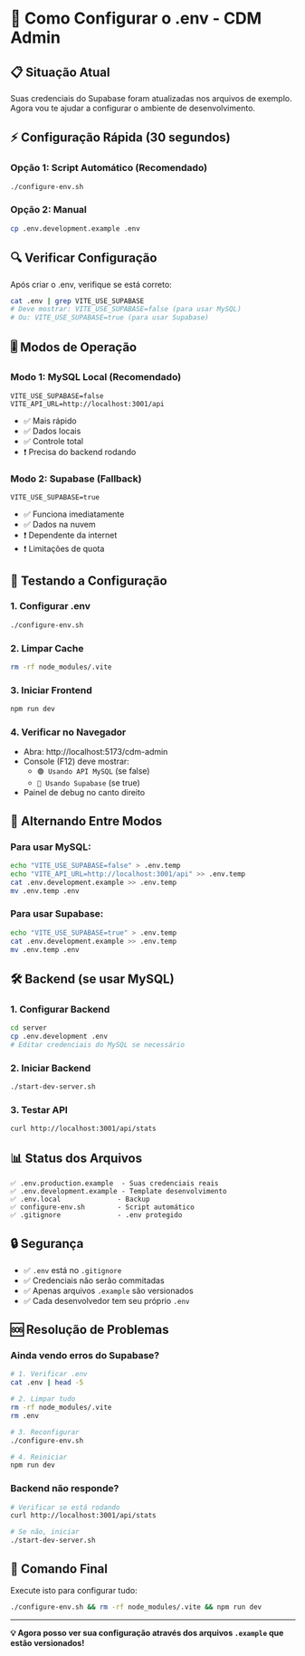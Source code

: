 # 🎯 Como Configurar o .env - CDM Admin

## 📋 **Situação Atual**

Suas credenciais do Supabase foram atualizadas nos arquivos de exemplo. Agora vou te ajudar a configurar o ambiente de desenvolvimento.

## ⚡ **Configuração Rápida (30 segundos)**

### **Opção 1: Script Automático (Recomendado)**

```bash
./configure-env.sh
```

### **Opção 2: Manual**

```bash
cp .env.development.example .env
```

## 🔍 **Verificar Configuração**

Após criar o .env, verifique se está correto:

```bash
cat .env | grep VITE_USE_SUPABASE
# Deve mostrar: VITE_USE_SUPABASE=false (para usar MySQL)
# Ou: VITE_USE_SUPABASE=true (para usar Supabase)
```

## 🎚️ **Modos de Operação**

### **Modo 1: MySQL Local (Recomendado)**

```env
VITE_USE_SUPABASE=false
VITE_API_URL=http://localhost:3001/api
```

- ✅ Mais rápido
- ✅ Dados locais
- ✅ Controle total
- ❗ Precisa do backend rodando

### **Modo 2: Supabase (Fallback)**

```env
VITE_USE_SUPABASE=true
```

- ✅ Funciona imediatamente
- ✅ Dados na nuvem
- ❗ Dependente da internet
- ❗ Limitações de quota

## 🚀 **Testando a Configuração**

### **1. Configurar .env**

```bash
./configure-env.sh
```

### **2. Limpar Cache**

```bash
rm -rf node_modules/.vite
```

### **3. Iniciar Frontend**

```bash
npm run dev
```

### **4. Verificar no Navegador**

- Abra: http://localhost:5173/cdm-admin
- Console (F12) deve mostrar:
  - `🟢 Usando API MySQL` (se false)
  - `🔵 Usando Supabase` (se true)
- Painel de debug no canto direito

## 🔄 **Alternando Entre Modos**

### **Para usar MySQL:**

```bash
echo "VITE_USE_SUPABASE=false" > .env.temp
echo "VITE_API_URL=http://localhost:3001/api" >> .env.temp
cat .env.development.example >> .env.temp
mv .env.temp .env
```

### **Para usar Supabase:**

```bash
echo "VITE_USE_SUPABASE=true" > .env.temp
cat .env.development.example >> .env.temp
mv .env.temp .env
```

## 🛠️ **Backend (se usar MySQL)**

### **1. Configurar Backend**

```bash
cd server
cp .env.development .env
# Editar credenciais do MySQL se necessário
```

### **2. Iniciar Backend**

```bash
./start-dev-server.sh
```

### **3. Testar API**

```bash
curl http://localhost:3001/api/stats
```

## 📊 **Status dos Arquivos**

```
✅ .env.production.example  - Suas credenciais reais
✅ .env.development.example - Template desenvolvimento
✅ .env.local              - Backup
✅ configure-env.sh        - Script automático
✅ .gitignore              - .env protegido
```

## 🔒 **Segurança**

- ✅ `.env` está no `.gitignore`
- ✅ Credenciais não serão commitadas
- ✅ Apenas arquivos `.example` são versionados
- ✅ Cada desenvolvedor tem seu próprio `.env`

## 🆘 **Resolução de Problemas**

### **Ainda vendo erros do Supabase?**

```bash
# 1. Verificar .env
cat .env | head -5

# 2. Limpar tudo
rm -rf node_modules/.vite
rm .env

# 3. Reconfigurar
./configure-env.sh

# 4. Reiniciar
npm run dev
```

### **Backend não responde?**

```bash
# Verificar se está rodando
curl http://localhost:3001/api/stats

# Se não, iniciar
./start-dev-server.sh
```

## 🎯 **Comando Final**

Execute isto para configurar tudo:

```bash
./configure-env.sh && rm -rf node_modules/.vite && npm run dev
```

---

**💡 Agora posso ver sua configuração através dos arquivos `.example` que estão versionados!**
